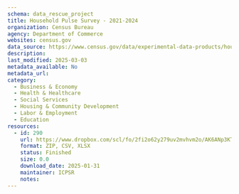 ```yaml
---
schema: data_rescue_project 
title: Household Pulse Survey - 2021-2024
organization: Census Bureau
agency: Department of Commerce
websites: census.gov
data_source: https://www.census.gov/data/experimental-data-products/household-pulse-survey.html
description: 
last_modified: 2025-03-03
metadata_available: No
metadata_url: 
category:
  - Business & Economy 
  - Health & Healthcare 
  - Social Services 
  - Housing & Community Development 
  - Labor & Employment 
  - Education 
resources:
  - id: 290
    url: https://www.dropbox.com/scl/fo/2fi2o62y279uv2mvhvm2o/AK6ANp3KT8QfnuWrCI-lvkQ?rlkey=8ylrxb0emis5qd8tznqm5bbjx&dl=0
    format: ZIP, CSV, XLSX
    status: Finished
    size: 0.0
    download_date: 2025-01-31
    maintainer: ICPSR
    notes: 
---
```

